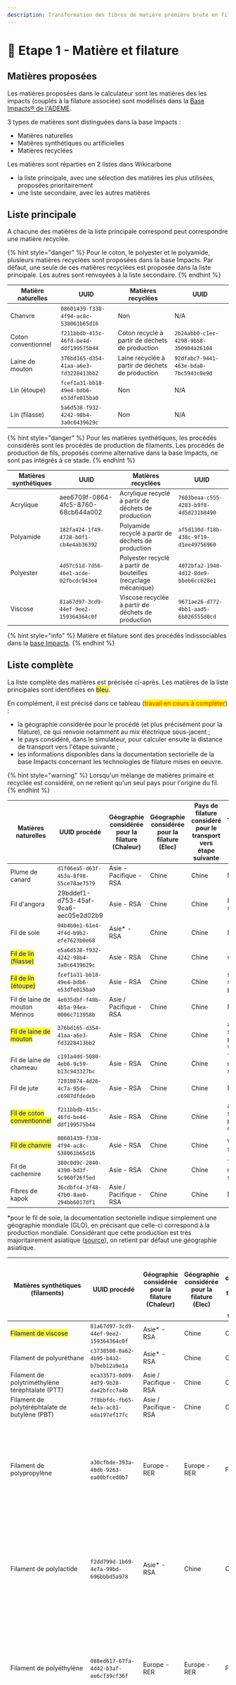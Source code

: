 ```yaml
---
description: Transformation des fibres de matière première brute en fils.
---
```


# 🐑 Etape 1 - Matière et filature

## Matières proposées

Les matières proposées dans le calculateur sont les matières des les impacts (couplés à la filature associée) sont modélisés dans la [Base Impacts® de l'ADEME](https://www.base-impacts.ademe.fr).&#x20;

3 types de matières sont distinguées dans la base Impacts :

* Matières naturelles
* Matières synthétiques ou artificielles
* Matières recyclées

Les matières sont réparties en 2 listes dans Wikicarbone

* la liste principale, avec une sélection des matières les plus utilisées, proposées prioritairement
* une liste secondaire, avec les autres matières

## Liste principale

A chacune des matières de la liste principale correspond peut correspondre une matière recyclée.

{% hint style="danger" %}
Pour le coton, le polyester et le polyamide, plusieurs matières recyclées sont proposées dans la base Impacts. Par défaut, une seule de ces matières recyclées est proposée dans la liste principale. Les autres sont renvoyées à la liste secondaire.
{% endhint %}

| Matière naturelles  | UUID                                   | Matières recyclées                               | UUID                                   |
| ------------------- | -------------------------------------- | ------------------------------------------------ | -------------------------------------- |
| Chanvre             | `08601439-f338-4f94-ac8c-538061b65d16` | Non                                              | N/A                                    |
| Coton conventionnel | `f211bbdb-415c-46fd-be4d-ddf199575b44` | Coton recyclé à partir de déchets de production  | `2b24abb0-c1ec-4298-9b58-350904a26104` |
| Laine de mouton     | `376bd165-d354-41aa-a6e3-fd3228413bb2` | Laine recyclée à partir de déchets de production | `92dfabc7-9441-463e-bda8-7bc5943c0e9d` |
| Lin (étoupe)        | `fcef1a31-bb18-49e4-bdb6-e53dfe015ba0` | Non                                              | N/A                                    |
| Lin (filasse)       | `5a6d538-f932-4242-98b4-3a0c6439629c`  | Non                                              | N/A                                    |

{% hint style="danger" %}
Pour les matières synthétiques, les procédés considérés sont les procédés de production de filaments. Les procédés de production de fils, proposés comme alternative dans la base Impacts, ne sont pas intégrés à ce stade.
{% endhint %}

| Matières synthétiques | UUID                                   | Matières recyclées                                             | UUID                                   |
| --------------------- | -------------------------------------- | -------------------------------------------------------------- | -------------------------------------- |
| Acrylique             | aee6709f-0864-4fc5-8760-68cb644a002    | Acrylique recyclé à partir de déchets de production            | `7603beaa-c555-4283-b9f8-4d5d231b8490` |
| Polyamide             | `182fa424-1f49-4728-b0f1-cb4e4ab36392` | Polyamide recyclé à partir de déchets de production            | `af5d130d-f18b-438c-9f19-d1ee49756960` |
| Polyester             | `4d57c51d-7d56-46e1-acde-02fbcdc943e4` | Polyester recyclé à partir de bouteilles (recyclage mécanique) | `4072bfa2-1948-4d12-8de9-bbeb6cc628e1` |
| Viscose               | `81a67d97-3cd9-44ef-9ee2-159364364c0f` | Viscose recyclée à partir de déchets de production             | `9671ae26-d772-4bb1-aad5-6b826555d0cd` |

{% hint style="info" %}
Matière et filature sont des procédés indissociables dans la [base Impacts](http://www.base-impacts.ademe.fr).
{% endhint %}

## Liste complète

La liste complète des matières est précisée ci-après. Les matières de la liste principales sont identifiées en <mark style="color:blue;">bleu</mark>.

En complément, il est précisé dans ce tableau (<mark style="color:red;">travail en cours à compléter</mark>) :&#x20;

* la géographie considérée pour le procédé (et plus précisément pour la filature), ce qui renvoie notamment au mix électrique sous-jacent ;
* le pays considéré, dans le simulateur, pour calculer ensuite la distance de transport vers l'étape suivante ;
* les informations disponibles dans la documentation sectorielle de la base Impacts concernant les technologies de filature mises en oeuvre.

{% hint style="warning" %}
Lorsqu'un mélange de matières primaire et recyclée est considéré, on ne retient qu'un seul pays pour l'origine du fil.
{% endhint %}

| Matières naturelles                                         | UUID procédé                           | Géographie considérée pour la filature (Chaleur) | Géographie considérée pour la filature (Elec) | Pays de filature considéré pour le transport vers étape suivante | Technologie de filature (base Impacts) |
| ----------------------------------------------------------- | -------------------------------------- | ------------------------------------------------ | --------------------------------------------- | ---------------------------------------------------------------- | -------------------------------------- |
| Plume de canard                                             | `d1f06ea5-d63f-453a-8f98-55ce78ae7579` | Asie - Pacifique - RSA                           | Chine                                         | Chine                                                            | Non précisé                            |
| Fil d'angora                                                | 29bddef1-d753-45af-9ca6-aec05e2d02b9   | Asie - RSA                                       | Chine                                         | Chine                                                            | Ring spinning                          |
| Fil de soie                                                 | `94b4b0e1-61e4-4f4d-b9b2-efe7623b0e68` | Asie\* - RSA                                     | Chine                                         | Chine                                                            | Non précisé                            |
| <mark style="color:blue;">Fil de lin (filasse)</mark>       | `e5a6d538-f932-4242-98b4-3a0c6439629c` | Asie - RSA                                       | Chine                                         | Chine                                                            | wet spinning                           |
| <mark style="color:blue;">Fil de lin (étoupe)</mark>        | `fcef1a31-bb18-49e4-bdb6-e53dfe015ba0` | Asie - RSA                                       | Chine                                         | Chine                                                            | specific dry spinning process          |
| Fil de laine de mouton Mérinos                              | `4e035dbf-f48b-4b5a-94ea-0006c713958b` | Asie / Pacifique - RSA                           | Chine                                         | Chine                                                            | Non précisé                            |
| <mark style="color:blue;">Fil de laine de mouton</mark>     | `376bd165-d354-41aa-a6e3-fd3228413bb2` | Asie - RSA                                       | Chine                                         | Chine                                                            | average spinning process for wool      |
| Fil de laine de chameau                                     | `c191a4dd-5080-4eb6-9c59-b13c943327bc` | Asie - RSA                                       | Chine                                         | Chine                                                            | Traditionnal ring spinning             |
| Fil de jute                                                 | `72010874-4d26-4c7a-95de-c6987dfdedeb` | Asie - RSA                                       | Chine                                         | Chine                                                            | Non précisé                            |
| <mark style="color:blue;">Fil de coton conventionnel</mark> | `f211bbdb-415c-46fd-be4d-ddf199575b44` | Asie - RSA                                       | Chine                                         | Chine                                                            | average spinning process for cotton    |
| <mark style="color:blue;">Fil de chanvre</mark>             | `08601439-f338-4f94-ac8c-538061b65d16` | Asie - RSA                                       | Chine                                         | Chine                                                            | Wet spinning                           |
| Fil de cachemire                                            | `380c0d9c-2840-4390-bd3f-5c960f26f5ed` | Asie - RSA                                       | Chine                                         | Chine                                                            | Traditionnal ring spinning             |
| Fibres de kapok                                             | `36cdbfc4-3f48-47b0-8ae0-294bb6017df1` | Asie / Pacifique - RSA                           | Chine                                         | Chine                                                            | Non précisé                            |

\*pour le fil de soie, la documentation sectorielle indique simplement une géographie mondiale (GLO), en précisant que celle-ci correspond à la production mondiale. Considérant que cette production est très majoritairement asiatique ([source](https://www.planetoscope.com/matieres-premieres/1731-production-mondiale-de-soie.html)), on retient par défaut une géographie asiatique.

| Matières synthétiques (filaments)                         | UUID procédé                           | Géographie considérée pour la filature (Chaleur) | Géographie considérée pour la filature (Elec) | Pays de filature considéré le transport vers l'étape suivante | Technologie de filature (base Impacts)                                                                                                   |
| --------------------------------------------------------- | -------------------------------------- | ------------------------------------------------ | --------------------------------------------- | ------------------------------------------------------------- | ---------------------------------------------------------------------------------------------------------------------------------------- |
| <mark style="color:blue;">Filament de viscose</mark>      | `81a67d97-3cd9-44ef-9ee2-159364364c0f` | Asie\* - RSA                                     | Chine                                         | Chine                                                         | Wet spinning                                                                                                                             |
| Filament de polyuréthane                                  | `c3738500-0a62-4b95-b4a2-b7beb12a9e1a` | Asie\* - RSA                                     | Chine                                         | Chine                                                         | Wet spinning                                                                                                                             |
| Filament de polytriméthylène téréphtalate (PTT)           | `eca33573-0d09-4d79-9b28-da42bfcc7a4b` | Asie / Pacifique - RSA                           | Chine                                         | Chine                                                         | Pas de précision                                                                                                                         |
| Filament de polytéréphtalate de butylène (PBT)            | `7f8bbfdc-fb65-4e3a-ac81-eda197ef17fc` | Asie / Pacifique - RSA                           | Chine                                         | Chine                                                         | Pas de précision                                                                                                                         |
| Filament de polypropylène                                 | `a30cfbde-393a-40db-9263-ea00bfced0b7` | Europe - RER                                     | Europe - RER                                  | France                                                        | For the melt spinning process, two technologies are used: Fully Oriented Yarn (FOY) spinning and Partially Oriented Yarn (POY) spinning  |
| Filament de polylactide                                   | `f2dd799d-1b69-4e7a-99bd-696bbbd5a978` | Asie\* - RSA                                     | Chine                                         | Chine                                                         | For the melt spinning process, two technologies are used: Fully Oriented Yarn (FOY) spinning and Partially Oriented Yarn (POY) spinning  |
| Filament de polyéthylène                                  | `088ed617-67fa-4d42-b3af-ee6cf39cf36f` | Europe - RER                                     | Europe - RER                                  | France                                                        | For the melt spinning process, two technologies are used: Fully Oriented Yarn (FOY) spinning and Partially Oriented Yarn (POY) spinning. |
| <mark style="color:blue;">Filament de polyester</mark>    | `4d57c51d-7d56-46e1-acde-02fbcdc943e4` | Asie\* - RSA                                     | Chine                                         | Chine                                                         | For the melt spinning process, two technologies are used: Fully Oriented Yarn (FOY) spinning and Partially Oriented Yarn (POY) spinning. |
| <mark style="color:blue;">Filament de polyamide 66</mark> | `182fa424-1f49-4728-b0f1-cb4e4ab36392` | Europe -RER                                      | Europe - RER                                  | France                                                        | For the melt spinning process, two technologies are used: Fully Oriented Yarn (FOY) spinning and Partially Oriented Yarn (POY) spinning  |
| Filament d'aramide                                        | `7a1ccc4a-2ea7-48dc-9ef0-d57066ea8fa5` | Global - Asie\* -RSA                             | Chine                                         | Chine                                                         | Wet spinning                                                                                                                             |
| <mark style="color:blue;">Filament d'acrylique</mark>     | aee6709f-0864-4fc5-8760-68cb644a0021   | Asie\* -RSA                                      | Chine                                         | Chine                                                         | Wet spinning                                                                                                                             |
| Filament bi-composant polypropylène/polyamide             | `37396ac4-13a2-484c-9cc6-5b5a93ff6e6e` | Europe - RER                                     | Europe - RER                                  | France                                                        | For the melt spinning process, two technologies are used: Fully Oriented Yarn (FOY) spinning and Partially Oriented Yarn (POY) spinning  |
| Feuille de néoprène                                       | `76fefff3-3781-49a2-8deb-c12945a6b71f` | Global - Asie\* - RSA                            | Chine                                         | Chine                                                         | Pas de précision                                                                                                                         |

\*La géographie "Asie" n'est pas explicitement pointée pour la filature dans la documentation sectorielle. C'est toutefois une hypothèse qui semble crédible au regard de la part des pays asiatiques dans la production mondiale ([lien](https://fr.wikipedia.org/wiki/Fibre\_synth%C3%A9tique)) et d'informations fournies par ailleurs dans la documentation, par exemple sur les étapes de texturisation, de thermofixation et de lavage qui sont généralement faites en Asie.

| Matières recyclées                                                                                                                                       |                                        | Géographie considérée pour la filature (Chaleur)                              | Géographie considérée pour la filature (Elec) | Pays de filature considéré pour le transport vers l'étape suivante                                                       | Technologie de filature (base Impacts)                                                                                                                      |
| -------------------------------------------------------------------------------------------------------------------------------------------------------- | -------------------------------------- | ----------------------------------------------------------------------------- | --------------------------------------------- | ------------------------------------------------------------------------------------------------------------------------ | ----------------------------------------------------------------------------------------------------------------------------------------------------------- |
|  <mark style="color:blue;">Production de filament de polyester recyclé (recyclage mécanique), traitement de bouteilles post-consommation</mark>          | `4072bfa2-1948-4d12-8de9-bbeb6cc628e1` | Asie / Pacifique                                                              |                                               | Chine (confirmé méta données base Impacts)                                                                               | The melt spinning process, two technologies are used: Fully Oriented Yarn (FOY) spinning and Partially Oriented Yarn (POY) spinning                         |
|  <mark style="color:blue;"></mark> Production de filament de polyester recyclé (recyclage chimique partiel), traitement de bouteilles post-consommation  | `e65e8157-9bd1-4711-9571-8e4a22c2d2b5` | Asie / Pacifique                                                              |                                               | Chine (confirmé méta données base Impacts)                                                                               | For the melt spinning process, two technologies are used: Fully Oriented Yarn (FOY) spinning and Partially Oriented Yarn (POY) spinning                     |
|  Production de filament de polyester recyclé (recyclage chimique complet), traitement de bouteilles post-consommation                                    | `221067ba-5c2f-4dad-b09a-dd5af0a9ae31` | Asie / Pacifique                                                              |                                               | Chine (confirmé méta données base Impacts)                                                                               | The melt spinning process, in the recycling plant. Two technologies are used: Fully Oriented Yarn (FOY) spinning and Partially Oriented Yarn (POY) spinning |
|  Production de filament de polyamide recyclé (recyclage chimique), traitement de déchets issus de filets de pêche, de tapis et de déchets de production  | `41ee61c2-9a98-4eec-8949-9d9b54289bd0` | Europe puis Asie                                                              |                                               | <p>Chine </p><p>Détail : Slovénie pour le recycling puis Asie pour le finishing (confirmé méta données base Impacts)</p> | The melt spinning process, two technologies are used: Fully Oriented Yarn (FOY) spinning and Partially Oriented Yarn (POY) spinning                         |
|  <mark style="color:blue;">Production de fil de viscose recyclé (recyclage mécanique), traitement de déchets de production textiles</mark>               | `9671ae26-d772-4bb1-aad5-6b826555d0cd` | Asie / Pacifique                                                              |                                               | Chine                                                                                                                    | The spinning, the statistics cover the following technologies: short-staple spindles, long-staple spindles and open-end rotors                              |
|  <mark style="color:blue;">Production de fil de polyamide recyclé (recyclage mécanique), traitement de déchets de production textiles</mark>             | `af5d130d-f18b-438c-9f19-d1ee49756960` | Europe                                                                        |                                               | France                                                                                                                   | The spinning. The statistics cover the following technologies: short-staple spindles, long-staple spindles and open-end rotors                              |
|  <mark style="color:blue;">Production de fil de laine recyclé (recyclage mécanique), traitement de déchets de production textiles</mark>                 | `92dfabc7-9441-463e-bda8-7bc5943c0e9d` | France                                                                        |                                               | France                                                                                                                   | The spinning process of the recycled wool fibres into a wool yarn (2.87 kWh per kg)                                                                         |
|  Production de fil de coton recyclé (recyclage mécanique), traitement de déchets textiles post-consommation                                              | `4d23093d-1346-4018-8c0f-7aae33c67bcd` | France                                                                        |                                               | France                                                                                                                   | Pas de précision                                                                                                                                            |
|  <mark style="color:blue;">Production de fil de coton recyclé (recyclage mécanique), traitement de déchets de production textiles</mark>                 | `2b24abb0-c1ec-4298-9b58-350904a26104` | <p>Espagne &#x26; France </p><p>Recyclage en Espagne - Filature en France</p> |                                               | France                                                                                                                   | Pas de précision                                                                                                                                            |
|  <mark style="color:blue;">Production de fil d'acrylique recyclé (recyclage mécanique), traitement de déchets de production textiles</mark>              | `7603beaa-c555-4283-b9f8-4d5d231b8490` | Asie / Pacifique                                                              |                                               | Chine                                                                                                                    | The statistics cover the following technologies: short-staple spindles, long-staple spindles and open-end rotors                                            |
|  Production de fibres recyclées, traitement de déchets textiles post-consommation (recyclage mécanique)                                                  | `ca5dc5b3-7fa2-4779-af0b-aa6f31cd457f` | France                                                                        |                                               | France                                                                                                                   | mechanical recycling tearing the textiles into fibres (shredding)                                                                                           |

## Schéma

Conformément à la documentation sectorielle textile de la [base Impacts](http://www.base-impacts.ademe.fr), le système "matière et filature", est schématisé comme suit (exemple de la fibre de laine de mouton et du filament de viscose) :

![](../.gitbook/assets/FibreLaine.PNG)

![](../.gitbook/assets/FilViscose.PNG)

Par conséquent, le système "matière + filature" internalise les procédés externes, tels que l'énergie ou la chaleur. Ceux-ci ne sont donc pas paramétrables en fonction du contexte (pays notamment).

La formule suivante s'applique donc :

$$
ImpactMatière + ImpactFilature = ImpactProcédéMatièreFilature
$$

## Intégration d'une part de matière recyclée

Dans le cas où un pourcentage R1 de matière recyclée est introduit à partir du tableau des matières principales. Le calcul de l'impact devient la combinaison des impacts des procédés "matière et filature" retenus pour la matière primaire et pour la matière recyclée :&#x20;

$$
ImpactMatière + Impact Filature = ImpactProcédéMFPrimaire +  ImpactProcédéMFRecyclée
$$

{% hint style="warning" %}
Cette formule, proposée en première approche, n'intègre par la Circular Footprint Formula (CFF) qui est prise en compte dans le calcul et décrite au [paragraphe suivant](filature.md#circular-footprint-formula-cff).

La CFF vient moduler la prise en compte de matière recyclée en introduisant une allocation entre fournisseur et utilisateur (A), ainsi qu'une perte de qualité au recyclage (Qsin/Qp).
{% endhint %}

Pour calculer chacun de ces deux impacts, il faut distinguer la part de fil, en sortie de processus, qui provient de la matière primaire et celle qui provient de matières recyclée :  &#x20;

$$
MasseFilSortante (kg) = MasseFilMFPrimaire (kg) + MasseFilMFRecyclée (kg)
$$

Pour ce faire, on introduit le pourcentage R1 de matière recyclée, pourcentage qui s'applique à la masse de fil, en sortie donc de l'étape "matière et filature". Lorsqu'un choix de matière recyclée est proposé, ce pourcentage est représenté dans l'interface avec un curseur mobile.

{% hint style="danger" %}
Conformément à la méthodologie PEF, le pourcentage R1 de matière recyclée s'applique bien au fil (en sortie) et non à la matière première (en entrée). Les taux de perte étant différents pour la matière première et pour la matière recyclée, le ratio de matières premières serait différent.
{% endhint %}

En pratique, la masse de fil sortante est déterminée en premier, pour correspondre à la masse du produit fini qui est paramétrée (cf. [Pertes et rebut](filature.md#pertes-et-rebut), calcul des masses en remontant la chaîne de production).&#x20;

Chacun des deux masses de fil à déterminer pour calculer ensuite les impacts des procédés "matière primaire" et "matière recyclée", sont établies comme suit :&#x20;

$$
MasseFilMFPrimaire (kg) = (1-R1) * MasseFilSortante (kg)
$$

$$
MasseFilMFRecyclée (kg) = R1 * MasseFilSortante (kg)
$$

Pour la suite du calcul, les formules ci-après s'applique, indépendemment pour la matière primaire et la matière recyclée afin de déterminer :&#x20;

* la masse entrante de matière première à partir des pertes propres à chacun des deux procédés ;
* l'impact de chacun des deux procédés.

## Circular Footprint Formula (CFF)

En application de la méthodologie PEF, et plus particulièrement du projet de PEFCR Apparel & Footwear (A\&F), la CFF est prise en compte pour modéliser l'intégration de matériaux recyclés (ie. cette section) et la fin de vie (**lien à ajouter**).

Pour les matières premières, la formule à considérer est :&#x20;

![PEFCR A\&F - v1.2 - ligne 1157](../.gitbook/assets/CaptureCFFMaterial.PNG)

$$
(1-R1)Ev + R1(AErec + (1-A)EvQsin/Qp)
$$

### Définition des paramètres CFF&#x20;

* **R1** -  Proportion de matière recyclée en sortie de l'étpe "matière". Ce nombre a déjà été introduit dans la section [Intégration d'une part de matière](filature.md#integration-dune-part-de-matiere-recyclee) recyclée ci-dessus.
* **Ev** - Impacts (émissions et ressources consommées) correspondant à la matière primaire vierge, non recyclée, mobilisée.
* **Erec** - Impacts (émissions et ressources consommées) correspondant à la matière recyclée utilisée mobilisée.

{% hint style="danger" %}
Les impacts Ev et Erec sont considérés pour les étapes de "Matière" et de "Filature" considérées ensemble. En toute rigueur, la formule devrait seulement s'appliquer à l'étape "Matière", ce qui pourra être fait lorsque les étapes de "Matière" et de "Filature" seront séparées.&#x20;

L'impact sur le résultat reste limité. Il est même nul lorsque Qsin/Qp = 1.
{% endhint %}

* **A** - Coefficient l'allocation des impacts et crédits entre le fournisseur et l'utilisateur de matériaux recyclés.

{% hint style="info" %}
Cas limites. Tous les impacts liés au recyclage de la matière recyclée utilisée sont imputés

* A = 1 ->  A son utilisateurs, donc à l'étape "matière" de la modélisation qui implique une part R1 de matière recyclée. Impact : **R1\*A\*Erec**
* A = 0 -> A son fournisseur, donc à l'étape "fin de vie" de la modélisation de tous les produits qui utilisent de la matière dont le recyclage va permettre la production de la part R1 de matière recyclée dans la présente modélisation. Un système de compensation conduit toutefois à introduire l'impact de la matière primaire qui n'a pas réellement été consommée dans le cas présent mais qui devra l'être dans d'autres produits vu que la matière recyclée n'est plus disponible. Impact : **R1\*(1-A)\*Ev\*Qsin/Qp**.
{% endhint %}

* **Qsin/Qp** - Rapport entre la qualité de la matière recyclée utilisée et la qualité de la matière primaire correspondante, avant recyclage donc.

{% hint style="info" %}
Cas limites :&#x20;

* Qsin/Qp = 1 -> La matière recyclée et la matière primaire ont la même qualité.
* Qsin/Qp < 1 -> La matière recyclée est de moins bonne qualité que la matière primaire. Utiliser de la matière recyclée nécessite un effort supplémentaire (ou une dégradation de la qualité), ce qui justifie une diminution de l'impact imputé.&#x20;
{% endhint %}

### Valeurs des paramètres CFF

* **R1**
  * Pour les matières de la liste principales, R1 est la position du curseur "part d'origine recyclée"
  * Pour les autres matières de la liste complète, R1=0% pour les matières primaires, R1=100% pour les matières recyclées.
* **Ev** et **Erec** correspondent aux impacts des matières primaires et recyclées tel qu'issues de la base Impacts.

$$
ImpactProcédéMFPrimaire = (1-R1) Ev
$$

$$
ImpactProcédéMFRecyclée =  R1*Erec
$$

* **A** et **Qsin/Qp** sont établis, pour chaque matière, conformément au projet de PEFCR A\&F (v1.2, table 21, ligne 1181).

| Matière recyclée                                         | A                                                                  | Qsin / Qp                                   |
| -------------------------------------------------------- | ------------------------------------------------------------------ | ------------------------------------------- |
| Polyester issu de PET recyclé                            | <p>0,5<br>Impact partagé entre le fournisseur et l'utilisateur</p> | <p>1<br>Pas de perte de qualité</p>         |
| Polyester issu de bouteilles PET                         | <p>0,5<br>Impact partagé entre le fournisseur et l'utilisateur</p> | <p>0,7<br>Perte de qualité au recyclage</p> |
| Fibres synthétiques issues de produits textiles recyclés | <p>0,8<br>Impact majoritairement porté par l'utilisateur</p>       | <p>1<br>Pas de perte de qualité</p>         |
| Fibres naturelles\* issues de produits textiles recyclés | <p>0,8<br>Impact majoritairement porté par l'utilisateur</p>       | <p>0,5<br>Perte de qualité au recyclage</p> |

{% hint style="warning" %}
\*Le projet de PEFCR A\&F mentionne la "production of cellulosic virgin fibres" pour Ev. Par extension, il est considéré que cela couvre toutes les fibres naturelles.
{% endhint %}

L'application de ce tableau aux différentes matières présentées dans le simulateur sera bientôt visible dans la [rubrique "Produits" de l'explorateur](https://wikicarbone.beta.gouv.fr/#/explore/products).

#### Exemple de calcul

Pour un vêtement de masse m de composition 60% coton, 40% coton recyclé (post consommation)

```
Impact_matière = Impact_coton + Impact_coton_recyclé

Impact_coton =  0.6 * m * Impact_coton_par_kg

Impact_coton_recyclé = 0.4 * m ( A * Impact_coton_recyclé_par_kg + (1-A) * Qsin/Qp * Impact_coton_par_kg)

```

Pour un vêtement de masse m de composition 40% coton, 30% coton recyclé (post consommation),  20% polyester, 10% polyester recyclé.

```
Impact_matière = Impact_coton + Impact_coton_recyclé + Impact_polyester + Impact_polyester_recyclé

Impact_coton =  0.4 * m * Impact_coton_par_kg

Impact_coton_recyclé = 0.3 * m ( A * Impact_coton_recyclé_par_kg + (1-A) * Qsin/Qp * Impact_coton_par_kg)

Impact_polyester = 0.2 * m * Impact_pet_par_kg

Impact_polyester_recyclé = 0.1 * m ( A * Impact_pet_recyclé_par_kg + (1-A) * Qsin/Qp * Impact_pet_par_kg)
```

## Procédé de matière et filature

L'impact du procédé de confection retenu est le produit de la masse "sortante", en l'occurrence le fil, avec le coefficient d'impact considéré (cf. [Impacts considérés](impacts-consideres.md)).

$$
ImpactProcédéMatièreFilature = MasseSortante(kg) * CoefImpactProcédéMatièreFilature
$$

Les procédés correspondant aux différents choix de matières sont listés dans les 3 tableaux en haut de cette page méthodologique.

## Pertes et rebut

Les procédés de Matière et filature considérés prévoient qu'une partie de la matière première mobilisée soit perdue, comme cela est représenté sur les schémas _System Boundaries_ ci-dessus (Flux intermédiaire - Textile Waste - UUID: `1cc67763-7318-4077-af4a-bcd0ab5ef33f`).

Ces pertes sont prises en compte comme suit :

$$
MasseFilSortante(kg) + MassePertes(kg) = MasseMatièreEntrante(kg)
$$

Avec :

$$
MassePertes(kg) = MasseFilSortante(kg) * CoefPertesProcedeMatièreFilature
$$

Plus de détail sur la gestion des masses : [Pertes et rebut](pertes-et-rebus.md).

## Limites

A prévoir :

* Intégrer les procédés de production de "fils" synthétiques, et non pas seulement les procédés de "filaments" synthétiques.
* Intégration de vêtements multi-matière
* Lorsqu'une part de matière recyclée peut être introduire, ouvrir la possibilité de distinguer l'origine de la matière primaire et de la matière recyclée
* Pour les matières qui peuvent être issues de différents types de recyclage, regrouper ces différentes sous-options dans le tableau principal
* Prise en compte de la _Circular Footprint Formula_ du projet de _PEFCR Apparel & Footwear_
* Chercher à distinguer matières et filature pour pouvoir moduler ces deux étapes, et notamment la filature, en fonction du pays concerné

## \[A venir] Calcul contextualisé de la filature

Pour apporter plus de précision dans le calcul, en fonction du pays dans lequel la filature serait réalisée, des hypothèses sont faites pour évaluer l'impact de la filature, considéré comme un sous-ensemble du procédé "matière et filature".

$$
ImpactFilatureEstimé = ImpactElecEstimé + ImpactChaleurEstimé
$$

L'estimation des impacts de la filature permet ensuite, par soustraction, d'estimer l'impact des autres étapes couvertes dans le procédé "matière et filature", regroupées par simplification sous le terme "matière".

$$
ImpactMatièreEstimée = ImpactProcédéMatièreFilature - ImpactFilatureEstimée(PaysParDéfaut)
$$

{% hint style="danger" %}
Pour calculer l'impact "matière", il convient de soustraire l'impact de la filature estimé pour la géographie de référence retenue dans la base Impacts. Pour chaque matière, la géographie de référence est précisée dans les 3 tableaux supra (colonne géographie).

En revanche, l'impact de la filature peut bien être calculé pour différentes géographies (et donc différents mix électriques ou mix de chaleur), afin de rendre compte d'une filature qui serait réalisée sur un autre pays/géographie que celui de référence de la base Impacts.
{% endhint %}

Concernant le détail du calcul de l'impact filature, pour l'électricité :&#x20;

$$
ImpactElecEstimé = ElecConsommée (kWh) * ImpactProcédéElec
$$

$$
ElecConsommée (kWh) = MasseSortante (kg) * CoefElecFilature (kWh/kg)
$$

et pour la chaleur :&#x20;

$$
ImpactChaleurEstimé = ChaleurConsommée (MJ) * ImpactProcédéChaleur
$$

$$
ChaleurConsommée (kWh) = MasseSortante (kg) * CoefChaleurFilature (kWh/kg)
$$

{% hint style="danger" %}
Les coefficients sont ici définis en kWh/kg, et non en MJ/kg comme dans la base Impacts
{% endhint %}

Pour estimer l'impact de la filature, il convient donc, pour chaque matière, d'arrêter les paramètres suivants :&#x20;

| Matières naturelles                                         | UUID procédé                           | CoefElecFilature (kWh/kg) | CoefElecChaleur (kWh/kg) | Source / commentaire                                           |
| ----------------------------------------------------------- | -------------------------------------- | ------------------------- | ------------------------ | -------------------------------------------------------------- |
| Plume de canard                                             | `d1f06ea5-d63f-453a-8f98-55ce78ae7579` | 10                        | 9                        | <p>Cycleco - 2011</p><p>Données pour les fibres naturelles</p> |
| Fil d'angora                                                | 29bddef1-d753-45af-9ca6-aec05e2d02b9   | 10                        | 9                        | <p>Cycleco - 2011</p><p>Données pour les fibres naturelles</p> |
| Fil de soie                                                 | `94b4b0e1-61e4-4f4d-b9b2-efe7623b0e68` | 10                        | 9                        | <p>Cycleco - 2011</p><p>Données pour les fibres naturelles</p> |
| <mark style="color:blue;">Fil de lin (filasse)</mark>       | `e5a6d538-f932-4242-98b4-3a0c6439629c` | 10                        | 9                        | <p>Cycleco - 2011</p><p>Données pour les fibres naturelles</p> |
| <mark style="color:blue;">Fil de lin (étoupe)</mark>        | `fcef1a31-bb18-49e4-bdb6-e53dfe015ba0` | 10                        | 9                        | <p>Cycleco - 2011</p><p>Données pour les fibres naturelles</p> |
| Fil de laine de mouton Mérinos                              | `4e035dbf-f48b-4b5a-94ea-0006c713958b` | 10                        | 9                        | <p>Cycleco - 2011</p><p>Données pour les fibres naturelles</p> |
| <mark style="color:blue;">Fil de laine de mouton</mark>     | `376bd165-d354-41aa-a6e3-fd3228413bb2` | 10                        | 9                        | <p>Cycleco - 2011</p><p>Données pour les fibres naturelles</p> |
| Fil de laine de chameau                                     | `c191a4dd-5080-4eb6-9c59-b13c943327bc` | 10                        | 9                        | <p>Cycleco - 2011</p><p>Données pour les fibres naturelles</p> |
| Fil de jute                                                 | `72010874-4d26-4c7a-95de-c6987dfdedeb` | 10                        | 9                        | <p>Cycleco - 2011</p><p>Données pour les fibres naturelles</p> |
| <mark style="color:blue;">Fil de coton conventionnel</mark> | `f211bbdb-415c-46fd-be4d-ddf199575b44` | 10                        | 9                        | <p>Cycleco - 2011</p><p>Données pour les fibres naturelles</p> |
| <mark style="color:blue;">Fil de chanvre</mark>             | `08601439-f338-4f94-ac8c-538061b65d16` | 10                        | 9                        | <p>Cycleco - 2011</p><p>Données pour les fibres naturelles</p> |
| Fil de cachemire                                            | `380c0d9c-2840-4390-bd3f-5c960f26f5ed` | 10                        | 9                        | <p>Cycleco - 2011</p><p>Données pour les fibres naturelles</p> |
| Fibres de kapok                                             | `36cdbfc4-3f48-47b0-8ae0-294bb6017df1` | 10                        | 9                        | <p>Cycleco - 2011</p><p>Données pour les fibres naturelles</p> |



| Matières synthétiques (filaments)                         | UUID procédé                           | CoefElecFilature (kWh/kg) | CoefElecChaleur (kWh/kg) | Source / commentaire                                             |
| --------------------------------------------------------- | -------------------------------------- | ------------------------- | ------------------------ | ---------------------------------------------------------------- |
| <mark style="color:blue;">Filament de viscose</mark>      | `81a67d97-3cd9-44ef-9ee2-159364364c0f` | 12                        | 0                        | <p>Cycleco - 2011</p><p>Données pour les fibres synthétiques</p> |
| Filament de polyuréthane                                  | `c3738500-0a62-4b95-b4a2-b7beb12a9e1a` | 12                        | 0                        | <p>Cycleco - 2011</p><p>Données pour les fibres synthétiques</p> |
| Filament de polytriméthylène téréphtalate (PTT)           | `eca33573-0d09-4d79-9b28-da42bfcc7a4b` | 12                        | 0                        | <p>Cycleco - 2011</p><p>Données pour les fibres synthétiques</p> |
| Filament de polytéréphtalate de butylène (PBT)            | `7f8bbfdc-fb65-4e3a-ac81-eda197ef17fc` | 12                        | 0                        | <p>Cycleco - 2011</p><p>Données pour les fibres synthétiques</p> |
| Filament de polypropylène                                 | `a30cfbde-393a-40db-9263-ea00bfced0b7` | 12                        | 0                        | <p>Cycleco - 2011</p><p>Données pour les fibres synthétiques</p> |
| Filament de polylactide                                   | `f2dd799d-1b69-4e7a-99bd-696bbbd5a978` | 12                        | 0                        | <p>Cycleco - 2011</p><p>Données pour les fibres synthétiques</p> |
| Filament de polyéthylène                                  | `088ed617-67fa-4d42-b3af-ee6cf39cf36f` | 12                        | 0                        | <p>Cycleco - 2011</p><p>Données pour les fibres synthétiques</p> |
| <mark style="color:blue;">Filament de polyester</mark>    | `4d57c51d-7d56-46e1-acde-02fbcdc943e4` | 12                        | 0                        | <p>Cycleco - 2011</p><p>Données pour les fibres synthétiques</p> |
| <mark style="color:blue;">Filament de polyamide 66</mark> | `182fa424-1f49-4728-b0f1-cb4e4ab36392` | 12                        | 0                        | <p>Cycleco - 2011</p><p>Données pour les fibres synthétiques</p> |
| Filament d'aramide                                        | `7a1ccc4a-2ea7-48dc-9ef0-d57066ea8fa5` | 12                        | 0                        | <p>Cycleco - 2011</p><p>Données pour les fibres synthétiques</p> |
| <mark style="color:blue;">Filament d'acrylique</mark>     | aee6709f-0864-4fc5-8760-68cb644a0021   | 12                        | 0                        | <p>Cycleco - 2011</p><p>Données pour les fibres synthétiques</p> |
| Filament bi-composant polypropylène/polyamide             | `37396ac4-13a2-484c-9cc6-5b5a93ff6e6e` | 12                        | 0                        | <p>Cycleco - 2011</p><p>Données pour les fibres synthétiques</p> |
| Feuille de néoprène                                       | `76fefff3-3781-49a2-8deb-c12945a6b71f` | 12                        | 0                        | <p>Cycleco - 2011</p><p>Données pour les fibres synthétiques</p> |



| Matières recyclées                                                                                                                                       | UUID                                   | CoefElecFilature (kWh/kg) | CoefElecChaleur (kWh/kg) | Source / commentaire                   |
| -------------------------------------------------------------------------------------------------------------------------------------------------------- | -------------------------------------- | ------------------------- | ------------------------ | -------------------------------------- |
|  Production de filament de polyester recyclé (recyclage mécanique), traitement de bouteilles post-consommation                                           | `4072bfa2-1948-4d12-8de9-bbeb6cc628e1` |                           |                          |                                        |
|  <mark style="color:blue;">Production de filament de polyester recyclé (recyclage chimique partiel), traitement de bouteilles post-consommation</mark>   | `e65e8157-9bd1-4711-9571-8e4a22c2d2b5` |                           |                          |                                        |
|  Production de filament de polyester recyclé (recyclage chimique complet), traitement de bouteilles post-consommation                                    | `221067ba-5c2f-4dad-b09a-dd5af0a9ae31` |                           |                          |                                        |
|  Production de filament de polyamide recyclé (recyclage chimique), traitement de déchets issus de filets de pêche, de tapis et de déchets de production  | `41ee61c2-9a98-4eec-8949-9d9b54289bd0` |                           |                          |                                        |
|  <mark style="color:blue;">Production de fil de viscose recyclé (recyclage mécanique), traitement de déchets de production textiles</mark>               | `9671ae26-d772-4bb1-aad5-6b826555d0cd` |                           |                          |                                        |
|  <mark style="color:blue;">Production de fil de polyamide recyclé (recyclage mécanique), traitement de déchets de production textiles</mark>             | `af5d130d-f18b-438c-9f19-d1ee49756960` |                           |                          |                                        |
|  <mark style="color:blue;">Production de fil de laine recyclé (recyclage mécanique), traitement de déchets de production textiles</mark>                 | `92dfabc7-9441-463e-bda8-7bc5943c0e9d` | 2,87                      | 0                        | Base Impacts (méta données du procédé) |
|  Production de fil de coton recyclé (recyclage mécanique), traitement de déchets textiles post-consommation                                              | `4d23093d-1346-4018-8c0f-7aae33c67bcd` |                           |                          |                                        |
|  <mark style="color:blue;">Production de fil de coton recyclé (recyclage mécanique), traitement de déchets de production textiles</mark>                 | `2b24abb0-c1ec-4298-9b58-350904a26104` |                           |                          |                                        |
|  <mark style="color:blue;">Production de fil d'acrylique recyclé (recyclage mécanique), traitement de déchets de production textiles</mark>              | `7603beaa-c555-4283-b9f8-4d5d231b8490` |                           |                          |                                        |
|  Production de fibres recyclées, traitement de déchets textiles post-consommation (recyclage mécanique)                                                  | `ca5dc5b3-7fa2-4779-af0b-aa6f31cd457f` |                           |                          |                                        |

Le rapport de Cycleco pris comme référence est accessible sur [ce lien](https://textile.cycleco.eu/ecrans/references/cycleco\_proposition\_bdd\_semi\_specifiques\_06122011.pdf).
